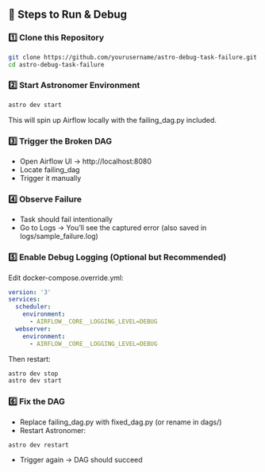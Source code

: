 ## 🚀 Steps to Run & Debug
### 1️⃣ Clone this Repository
```bash
git clone https://github.com/yourusername/astro-debug-task-failure.git
cd astro-debug-task-failure
```
### 2️⃣ Start Astronomer Environment
```bash
astro dev start
```
This will spin up Airflow locally with the failing_dag.py included.
### 3️⃣ Trigger the Broken DAG
- Open Airflow UI → http://localhost:8080
- Locate failing_dag
- Trigger it manually
### 4️⃣ Observe Failure
- Task should fail intentionally
- Go to Logs → You’ll see the captured error (also saved in logs/sample_failure.log)
### 5️⃣ Enable Debug Logging (Optional but Recommended)
Edit docker-compose.override.yml:
```yaml
version: '3'
services:
  scheduler:
    environment:
      - AIRFLOW__CORE__LOGGING_LEVEL=DEBUG
  webserver:
    environment:
      - AIRFLOW__CORE__LOGGING_LEVEL=DEBUG
```
Then restart:
```bash
astro dev stop
astro dev start
```
### 6️⃣ Fix the DAG
- Replace failing_dag.py with fixed_dag.py (or rename in dags/)
- Restart Astronomer:
```bash
astro dev restart
```
- Trigger again → DAG should succeed

